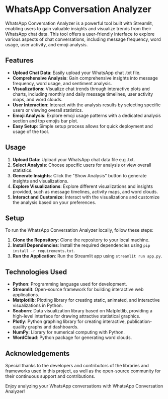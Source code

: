 # WhatsApp Conversation Analyzer

WhatsApp Conversation Analyzer is a powerful tool built with Streamlit, enabling users to gain valuable insights and visualize trends from their WhatsApp chat data. This tool offers a user-friendly interface to explore various aspects of chat conversations, including message frequency, word usage, user activity, and emoji analysis.

## Features
- **Upload Chat Data**: Easily upload your WhatsApp chat .txt file.
- **Comprehensive Analysis**: Gain comprehensive insights into message frequency, word usage, and sentiment analysis.
- **Visualizations**: Visualize chat trends through interactive plots and charts, including monthly and daily message timelines, user activity maps, and word clouds.
- **User Interaction**: Interact with the analysis results by selecting specific users or viewing overall statistics.
- **Emoji Analysis**: Explore emoji usage patterns with a dedicated analysis section and top emojis bar plot.
- **Easy Setup**: Simple setup process allows for quick deployment and usage of the tool.

## Usage
1. **Upload Data**: Upload your WhatsApp chat data file e.g .txt.
2. **Select Analysis**: Choose specific users for analysis or view overall statistics.
3. **Generate Insights**: Click the "Show Analysis" button to generate insights and visualizations.
4. **Explore Visualizations**: Explore different visualizations and insights provided, such as message timelines, activity maps, and word clouds.
5. **Interact and Customize**: Interact with the visualizations and customize the analysis based on your preferences.

## Setup
To run the WhatsApp Conversation Analyzer locally, follow these steps:
1. **Clone the Repository**: Clone the repository to your local machine.
2. **Install Dependencies**: Install the required dependencies using `pip install -r requirements.txt`.
3. **Run the Application**: Run the Streamlit app using `streamlit run app.py`.

## Technologies Used
- **Python**: Programming language used for development.
- **Streamlit**: Open-source framework for building interactive web applications.
- **Matplotlib**: Plotting library for creating static, animated, and interactive visualizations in Python.
- **Seaborn**: Data visualization library based on Matplotlib, providing a high-level interface for drawing attractive statistical graphics.
- **Plotly**: Python graphing library for creating interactive, publication-quality graphs and dashboards.
- **NumPy**: Library for numerical computing with Python.
- **WordCloud**: Python package for generating word clouds.

## Acknowledgements
Special thanks to the developers and contributors of the libraries and frameworks used in this project, as well as the open-source community for their continuous support
and contributions.

Enjoy analyzing your WhatsApp conversations with WhatsApp Conversation Analyzer!
